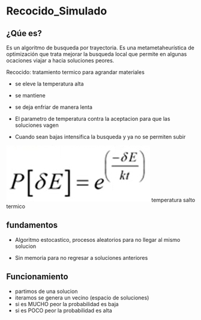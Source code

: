 # Recocido_Simulado

## ¿Qúe es?

Es un algoritmo de busqueda por trayectoria.
Es una metametaheurística de optimización que trata mejorar la busqueda local que permite en algunas ocaciones viajar a hacia soluciones peores.

Recocido: tratamiento termico para agrandar materiales

- se eleve la temperatura alta
- se mantiene 
- se deja enfriar de manera lenta


- El parametro de temperatura contra la aceptacion
para que las soluciones vagen
- Cuando sean bajas intensifica la busqueda y
 ya no se permiten subir

 ![imagen](rs.png)
temperatura
salto termico

## fundamentos
- Algoritmo estocastico, procesos aleatorios para
no llegar al mismo solucion

- Sin memoria para no regresar a soluciones anteriores

## Funcionamiento
- partimos de una solucion
- iteramos se genera un vecino (espacio de soluciones)
- si es MUCHO peor la probabilidad es baja
- si es POCO peor la probabilidad es alta
